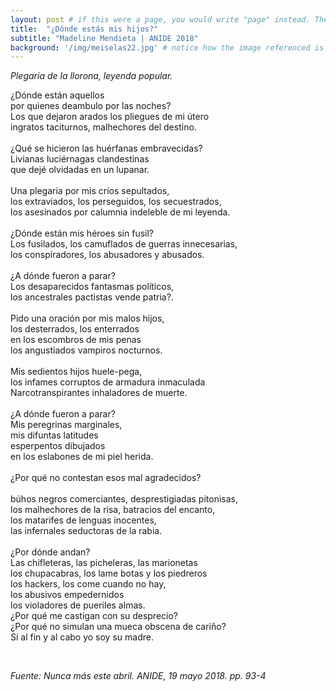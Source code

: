 ```yaml
---
layout: post # if this were a page, you would write "page" instead. They layouts are subtly different. Try it to see what happens.
title:  "¿Dónde estás mis hijos?"
subtitle: "Madeline Mendieta | ANIDE 2018"
background: '/img/meiselas22.jpg' # notice how the image referenced is in your project's /img/posts/ folder.
---
```

*Plegaria de la llorona, leyenda popular.*

¿Dónde están aquellos <br>
por quienes deambulo por las noches? <br>
Los que dejaron arados los pliegues de mi útero <br>
ingratos taciturnos, malhechores del destino. <br>
 <br>
¿Qué se hicieron las huérfanas embravecidas? <br>
Livianas luciérnagas clandestinas <br>
que dejé olvidadas en un lupanar. <br>
 <br>
Una plegaria por mis críos sepultados, <br>
los extraviados, los perseguidos, los secuestrados, <br>
los asesinados por calumnia indeleble de mi leyenda. <br>
 <br>
¿Dónde están mis héroes sin fusil? <br>
Los fusilados, los camuflados de guerras innecesarias, <br>
los conspiradores, los abusadores y abusados. <br>
 <br>
¿A dónde fueron a parar? <br>
Los desaparecidos fantasmas políticos, <br>
los ancestrales pactistas vende patria?. <br>
 <br>
Pido una oración por mis malos hijos, <br>
los desterrados, los enterrados <br>
en los escombros de mis penas <br>
los angustiados vampiros nocturnos. <br>
 <br>
Mis sedientos hijos huele-pega, <br>
los infames corruptos de armadura inmaculada <br>
Narcotranspirantes inhaladores de muerte. <br>
 <br>
¿A dónde fueron a parar? <br>
Mis peregrinas marginales, <br>
mis difuntas latitudes <br>
esperpentos dibujados <br>
en los eslabones de mi piel herida. <br>
 <br>
¿Por qué no contestan esos mal agradecidos? <br>
 <br>
búhos negros comerciantes, desprestigiadas pitonisas, <br>
los malhechores de la risa, batracios del encanto, <br>
los matarifes de lenguas inocentes, <br>
las infernales seductoras de la rabia. <br>
 <br>
¿Por dónde andan? <br>
Las chifleteras, las picheleras, las marionetas <br>
los chupacabras, los lame botas y los piedreros <br>
los hackers, los come cuando no hay, <br>
los abusivos empedernidos <br>
los violadores de pueriles almas. <br>
¿Por qué me castigan con su desprecio? <br>
¿Por qué no simulan una mueca obscena de cariño? <br>
Sí al fin y al cabo yo soy su madre. <br>

 <br>

*Fuente: Nunca más este abril. ANIDE, 19 mayo 2018. pp. 93-4*
